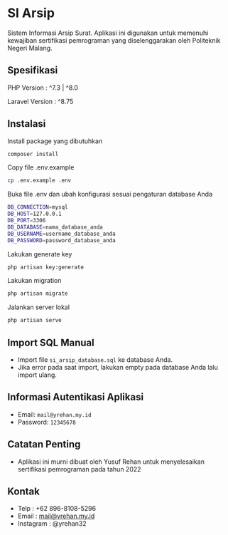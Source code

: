 
# SI Arsip

Sistem Informasi Arsip Surat. Aplikasi ini digunakan untuk memenuhi kewajiban sertifikasi pemrograman yang diselenggarakan oleh Politeknik Negeri Malang.


## Spesifikasi
PHP Version : ^7.3 | ^8.0

Laravel Version : ^8.75

## Instalasi

Install package yang dibutuhkan
```bash
composer install
```
Copy file .env.example
```bash
cp .env.example .env
```
Buka file .env dan ubah konfigurasi sesuai pengaturan database Anda
```bash
DB_CONNECTION=mysql
DB_HOST=127.0.0.1
DB_PORT=3306
DB_DATABASE=nama_database_anda
DB_USERNAME=username_database_anda
DB_PASSWORD=password_database_anda
```
Lakukan generate key
```bash
php artisan key:generate
```
Lakukan migration
```bash
php artisan migrate
```
Jalankan server lokal
```bash
php artisan serve
```

## Import SQL Manual
- Import file `si_arsip_database.sql` ke database Anda.
- Jika error pada saat import, lakukan empty pada database Anda lalu import ulang.

## Informasi Autentikasi Aplikasi
- Email: `mail@yrehan.my.id`
- Password: `12345678`

## Catatan Penting
- Aplikasi ini murni dibuat oleh Yusuf Rehan untuk menyelesaikan sertifikasi pemrograman pada tahun 2022

## Kontak
- Telp : +62 896-8108-5296
- Email : mail@yrehan.my.id
- Instagram : @yrehan32